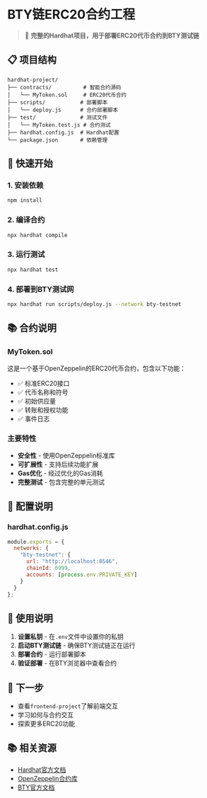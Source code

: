 # BTY链ERC20合约工程

> 🚀 **完整的Hardhat项目，用于部署ERC20代币合约到BTY测试链**

## 📋 项目结构

```
hardhat-project/
├── contracts/          # 智能合约源码
│   └── MyToken.sol     # ERC20代币合约
├── scripts/           # 部署脚本
│   └── deploy.js      # 合约部署脚本
├── test/              # 测试文件
│   └── MyToken.test.js # 合约测试
├── hardhat.config.js  # Hardhat配置
└── package.json       # 依赖管理
```

## 🚀 快速开始

### 1. 安装依赖

```bash
npm install
```

### 2. 编译合约

```bash
npx hardhat compile
```

### 3. 运行测试

```bash
npx hardhat test
```

### 4. 部署到BTY测试网

```bash
npx hardhat run scripts/deploy.js --network bty-testnet
```

## 📚 合约说明

### MyToken.sol

这是一个基于OpenZeppelin的ERC20代币合约，包含以下功能：

- ✅ 标准ERC20接口
- ✅ 代币名称和符号
- ✅ 初始供应量
- ✅ 转账和授权功能
- ✅ 事件日志

### 主要特性

- **安全性** - 使用OpenZeppelin标准库
- **可扩展性** - 支持后续功能扩展
- **Gas优化** - 经过优化的Gas消耗
- **完整测试** - 包含完整的单元测试

## 🔧 配置说明

### hardhat.config.js

```javascript
module.exports = {
  networks: {
    "bty-testnet": {
      url: "http://localhost:8546",
      chainId: 6999,
      accounts: [process.env.PRIVATE_KEY]
    }
  }
};
```

## 📝 使用说明

1. **设置私钥** - 在`.env`文件中设置你的私钥
2. **启动BTY测试链** - 确保BTY测试链正在运行
3. **部署合约** - 运行部署脚本
4. **验证部署** - 在BTY浏览器中查看合约

## 🎯 下一步

- 查看`frontend-project`了解前端交互
- 学习如何与合约交互
- 探索更多ERC20功能

## 📚 相关资源

- [Hardhat官方文档](https://hardhat.org/docs)
- [OpenZeppelin合约库](https://docs.openzeppelin.com/contracts/)
- [BTY官方文档](https://docs.bityuan.com/)
